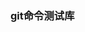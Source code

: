 <!--
 * @Descripttion: 
 * @version: 
 * @Author: 牛建强
 * @Date: 2020-06-23 11:36:35
 * @LastEditors: 牛建强
 * @LastEditTime: 2020-06-23 11:36:54
--> 

### git命令测试库